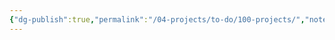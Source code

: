 ```yaml
---
{"dg-publish":true,"permalink":"/04-projects/to-do/100-projects/","noteIcon":"","created":"2025-01-21T01:20:16.931+10:00","updated":"2025-01-31T13:49:07.902+10:00"}
---
```


